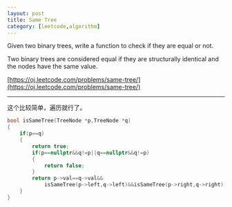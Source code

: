 ```yaml
---
layout: post
title: Same Tree
category: [leetcode,algorithm]
---
```


Given two binary trees, write a function to check if they are equal or not.

Two binary trees are considered equal if they are structurally identical and the nodes have the same value.

[https://oj.leetcode.com/problems/same-tree/](https://oj.leetcode.com/problems/same-tree/) 

<!--break-->

---

这个比较简单，遍历就行了。
```c++
bool isSameTree(TreeNode *p,TreeNode *q)
{
	if(p==q)
	{
		return true;
		if(p==nullptr&&q!=p||q==nullptr&&q!=p)
		{
			return false;
		}
		return p->val==q->val&&
			isSameTree(p->left,q->left)&&isSameTree(p->right,q->right);
	}
}

```
